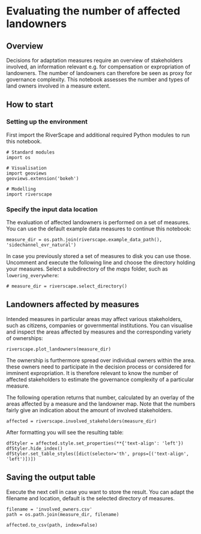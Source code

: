 # Evaluating the number of affected landowners

## Overview

Decisions for adaptation measures require an overview of stakeholders involved,
an information relevant e.g. for compensation or expropriation of landowners.
The number of landowners can therefore be seen as proxy for governance complexity.
This notebook assesses the number and types of land owners involved in a measure extent.



## How to start


### Setting up the environment

First import the RiverScape and additional required Python modules to run this notebook.


``` code
# Standard modules
import os

# Visualisation
import geoviews
geoviews.extension('bokeh')

# Modelling
import riverscape
```


### Specify the input data location

The evaluation of affected landowners is performed on a set of measures.
You can use the default example data measures to continue this notebook:

``` code
measure_dir = os.path.join(riverscape.example_data_path(), 'sidechannel_evr_natural')
```


In case you previously stored a set of measures to disk you can use those.
Uncomment and execute the following line and choose the directory holding your measures.
Select a subdirectory of the *maps* folder, such as ``lowering_everywhere``:


``` code
# measure_dir = riverscape.select_directory()
```

## Landowners affected by measures

Intended measures in particular areas may affect various stakeholders, such as citizens, companies or governmental institutions.
You can visualise and inspect the areas affected by measures and the corresponding variety of ownerships:


``` code
riverscape.plot_landowners(measure_dir)
```


The ownership is furthermore spread over individual owners within the area.
these owners need to participate in the decision process or considered for imminent expropriation.
It is therefore relevant to know the number of affected stakeholders to estimate the governance complexity of a particular measure.




The following operation returns that number, calculated by an overlay of the areas affected by a measure and the landowner map.
Note that the numbers fairly give an indication about the amount of involved stakeholders.


``` code
affected = riverscape.involved_stakeholders(measure_dir)
```


After formatting you will see the resulting table:



``` code
dfStyler = affected.style.set_properties(**{'text-align': 'left'})
dfStyler.hide_index()
dfStyler.set_table_styles([dict(selector='th', props=[('text-align', 'left')])])
```



## Saving the output table

Execute the next cell in case you want to store the result.
You can adapt the filename and location, default is the selected directory of measures.


``` code
filename = 'involved_owners.csv'
path = os.path.join(measure_dir, filename)

affected.to_csv(path, index=False)
```
